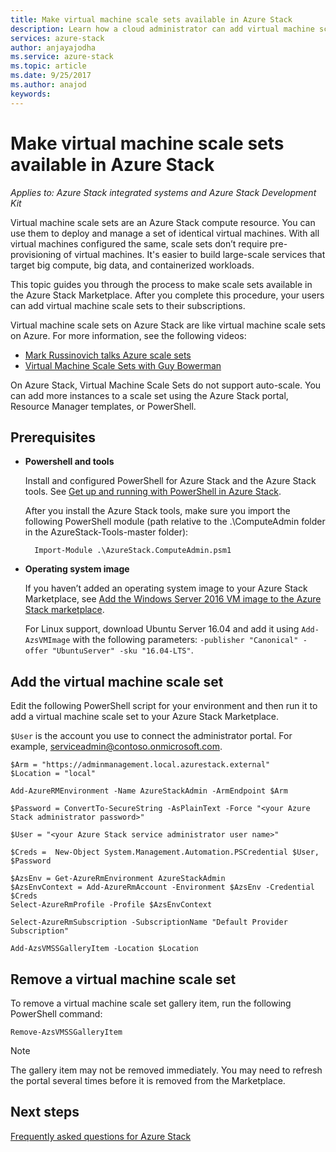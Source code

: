 ```yaml
---
title: Make virtual machine scale sets available in Azure Stack
description: Learn how a cloud administrator can add virtual machine scale to the Azure Stack Marketplace
services: azure-stack
author: anjayajodha
ms.service: azure-stack
ms.topic: article
ms.date: 9/25/2017
ms.author: anajod
keywords:
---
```


# Make virtual machine scale sets available in Azure Stack

*Applies to: Azure Stack integrated systems and Azure Stack Development Kit*

Virtual machine scale sets are an Azure Stack compute resource. You can use them to deploy and manage a set of identical virtual machines. With all virtual machines configured the same, scale sets don’t require pre-provisioning of virtual machines. It's easier to build large-scale services that target big compute, big data, and containerized workloads.

This topic guides you through the process to make scale sets available in the Azure Stack Marketplace. After you complete this procedure, your users can add virtual machine scale sets to their subscriptions.

Virtual machine scale sets on Azure Stack are like virtual machine scale sets on Azure. For more information, see the following videos:
* [Mark Russinovich talks Azure scale sets](https://channel9.msdn.com/Blogs/Regular-IT-Guy/Mark-Russinovich-Talks-Azure-Scale-Sets/)
* [Virtual Machine Scale Sets with Guy Bowerman](https://channel9.msdn.com/Shows/Cloud+Cover/Episode-191-Virtual-Machine-Scale-Sets-with-Guy-Bowerman)

On Azure Stack, Virtual Machine Scale Sets do not support auto-scale. You can add more instances to a scale set using the Azure Stack portal, Resource Manager templates, or PowerShell.

## Prerequisites
* **Powershell and tools**

   Install and configured PowerShell for Azure Stack and the Azure Stack tools. See [Get up and running with PowerShell in Azure Stack](azure-stack-powershell-configure-quickstart.md).

   After you install the Azure Stack tools, make sure you import the following PowerShell module (path relative to the .\ComputeAdmin folder in the AzureStack-Tools-master folder):

        Import-Module .\AzureStack.ComputeAdmin.psm1

* **Operating system image**

   If you haven’t added an operating system image to your Azure Stack Marketplace, see [Add the Windows Server 2016 VM image to the Azure Stack marketplace](azure-stack-add-default-image.md).

   For Linux support, download Ubuntu Server 16.04 and add it using ```Add-AzsVMImage``` with the following parameters: ```-publisher "Canonical" -offer "UbuntuServer" -sku "16.04-LTS"```.

## Add the virtual machine scale set

Edit the following PowerShell script for your environment and then run it to add a virtual machine scale set to your Azure Stack Marketplace. 

``$User`` is the account you use to connect the administrator portal. For example, serviceadmin@contoso.onmicrosoft.com.

```
$Arm = "https://adminmanagement.local.azurestack.external"
$Location = "local"

Add-AzureRMEnvironment -Name AzureStackAdmin -ArmEndpoint $Arm

$Password = ConvertTo-SecureString -AsPlainText -Force "<your Azure Stack administrator password>"

$User = "<your Azure Stack service administrator user name>"

$Creds =  New-Object System.Management.Automation.PSCredential $User, $Password

$AzsEnv = Get-AzureRmEnvironment AzureStackAdmin
$AzsEnvContext = Add-AzureRmAccount -Environment $AzsEnv -Credential $Creds
Select-AzureRmProfile -Profile $AzsEnvContext

Select-AzureRmSubscription -SubscriptionName "Default Provider Subscription"

Add-AzsVMSSGalleryItem -Location $Location
```

## Remove a virtual machine scale set

To remove a virtual machine scale set gallery item, run the following PowerShell command:

    Remove-AzsVMSSGalleryItem

> [!NOTE]
> The gallery item may not be removed immediately. You may need to refresh the portal several times before it is removed from the Marketplace.


## Next steps
[Frequently asked questions for Azure Stack](azure-stack-faq.md)


